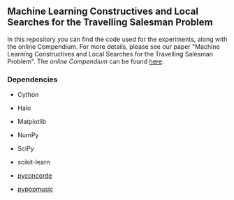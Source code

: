 ## Machine Learning Constructives and Local Searches for the Travelling Salesman Problem

In this repository you can find the code used for the experiments, along with the online Compendium. For more details, please see our paper "Machine Learning Constructives and Local Searches for the Travelling Salesman Problem". The *online Compendium* can be found [here](https://github.com/tommivitali/ML-Constructive_LS/raw/main/Online_Compendium.pdf).

### Dependencies

- Cython

- Halo

- Matplotlib

- NumPy

- SciPy

- scikit-learn

- [pyconcorde](https://github.com/jvkersch/pyconcorde)

- [pypopmusic](https://github.com/tommivitali/pypopmusic)

<!---
Required packages: cython, halo, matplotlib, numpy, scipy, scikit-learn,
    https://github.com/jvkersch/pyconcorde,
    https://github.com/tommivitali/pypopmusic
-->

